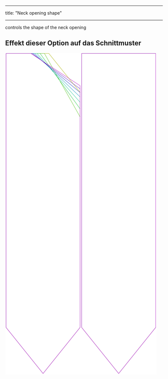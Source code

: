 - - -
title: "Neck opening shape"
- - -

controls the shape of the neck opening

## Effekt dieser Option auf das Schnittmuster

![Dieses Bild zeigt den Effekt dieser Option, indem es mehrere Varianten überlagert, die einen anderen Wert für diese Option haben](walburga_neckoratio_sample.svg "Effect of this option on the pattern")
